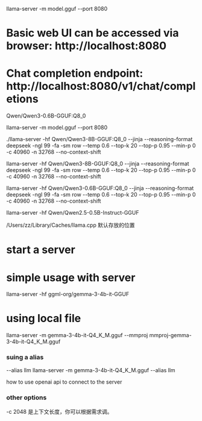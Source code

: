 llama-server -m model.gguf --port 8080

# Basic web UI can be accessed via browser: http://localhost:8080
# Chat completion endpoint: http://localhost:8080/v1/chat/completions


Qwen/Qwen3-0.6B-GGUF:Q8_0

llama-server -m model.gguf --port 8080


./llama-server -hf Qwen/Qwen3-8B-GGUF:Q8_0 --jinja --reasoning-format deepseek -ngl 99 -fa -sm row --temp 0.6 --top-k 20 --top-p 0.95 --min-p 0 -c 40960 -n 32768 --no-context-shift

llama-server -hf Qwen/Qwen3-8B-GGUF:Q8_0 --jinja --reasoning-format deepseek -ngl 99 -fa -sm row --temp 0.6 --top-k 20 --top-p 0.95 --min-p 0 -c 40960 -n 32768 --no-context-shift


llama-server -hf Qwen/Qwen3-0.6B-GGUF:Q8_0 --jinja --reasoning-format deepseek -ngl 99 -fa -sm row --temp 0.6 --top-k 20 --top-p 0.95 --min-p 0 -c 40960 -n 32768 --no-context-shift



llama-server -hf Qwen/Qwen2.5-0.5B-Instruct-GGUF


/Users/zz/Library/Caches/llama.cpp 默认存放的位置



# start a server

# simple usage with server
llama-server -hf ggml-org/gemma-3-4b-it-GGUF

# using local file
llama-server -m gemma-3-4b-it-Q4_K_M.gguf --mmproj mmproj-gemma-3-4b-it-Q4_K_M.gguf


### suing a alias

--alias llm
llama-server -m gemma-3-4b-it-Q4_K_M.gguf --alias llm

how to use openai api to connect to the server


### other options
 -c 2048 是上下文长度，你可以根据需求调。
    